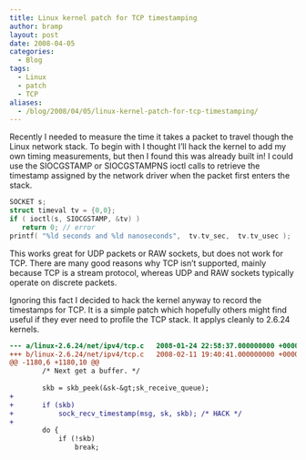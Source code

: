 ```yaml
---
title: Linux kernel patch for TCP timestamping
author: bramp
layout: post
date: 2008-04-05
categories:
  - Blog
tags:
  - Linux
  - patch
  - TCP
aliases:
  - /blog/2008/04/05/linux-kernel-patch-for-tcp-timestamping/
---
```

Recently I needed to measure the time it takes a packet to travel though the Linux network stack. To begin with I thought I&#8217;ll hack the kernel to add my own timing measurements, but then I found this was already built in! I could use the SIOCGSTAMP or SIOCGSTAMPNS ioctl calls to retrieve the timestamp assigned by the network driver when the packet first enters the stack.

```c
SOCKET s;
struct timeval tv = {0,0};
if ( ioctl(s, SIOCGSTAMP, &tv) )
   return 0; // error
printf( "%ld seconds and %ld nanoseconds",  tv.tv_sec,  tv.tv_usec );
```

This works great for UDP packets or RAW sockets, but does not work for TCP. There are many good reasons why TCP isn&#8217;t supported, mainly because TCP is a stream protocol, whereas UDP and RAW sockets typically operate on discrete packets.

Ignoring this fact I decided to hack the kernel anyway to record the timestamps for TCP. It is a simple patch which hopefully others might find useful if they ever need to profile the TCP stack. It applys cleanly to 2.6.24 kernels.

```diff
--- a/linux-2.6.24/net/ipv4/tcp.c	2008-01-24 22:58:37.000000000 +0000
+++ b/linux-2.6.24/net/ipv4/tcp.c	2008-02-11 19:40:41.000000000 +0000
@@ -1180,6 +1180,10 @@
 		/* Next get a buffer. */
 
 		skb = skb_peek(&sk-&gt;sk_receive_queue);
+		
+		if (skb)
+			sock_recv_timestamp(msg, sk, skb); /* HACK */
+			
 		do {
 			if (!skb)
 				break;
```

